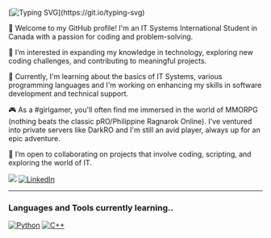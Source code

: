 [![Typing SVG](https://readme-typing-svg.demolab.com?font=Fira+Code&pause=1000&color=F77BC7&width=435&lines=Hi!+I'm+Graceth+%2Fgrey-set%2F!)](https://git.io/typing-svg)

🌟 Welcome to my GitHub profile! I'm an IT Systems International Student in Canada with a passion for coding and problem-solving. 

👀 I’m interested in expanding my knowledge in technology, exploring new coding challenges, and contributing to meaningful projects.

🌱 Currently, I'm learning about the basics of IT Systems, various programming languages and I'm working on enhancing my skills in software development and technical support.

🎮 As a #girlgamer, you'll often find me immersed in the world of MMORPG (nothing beats the classic pRO/Philippine Ragnarok Online). I've ventured into private servers like DarkRO and I'm still an avid player, always up for an epic adventure.

💞️ I’m open to collaborating on projects that involve coding, scripting, and exploring the world of IT.

![](https://komarev.com/ghpvc/?username=gracethcor&style=plastic&color=ff69b4) [![LinkedIn](https://img.shields.io/badge/-LinkedIn-blue?style=flat&logo=linkedin&logoColor=white&link=https://www.linkedin.com/in/gracethcornelio/)](https://www.linkedin.com/in/gracethcornelio/)

<!---
gracethcor/gracethcor is a ✨ special ✨ repository because its README.md appears on your GitHub profile.
You can click the Preview link to see how your changes will appear on your profile before committing.
--->

---

### Languages and Tools currently learning..

[![Python](https://img.icons8.com/color/48/000000/python.png)](https://www.python.org/)
[![C++](https://img.icons8.com/color/48/000000/c-plus-plus-logo.png)](https://en.cppreference.com/)

<!-- Add more icons and links here for other languages and tools. -->
